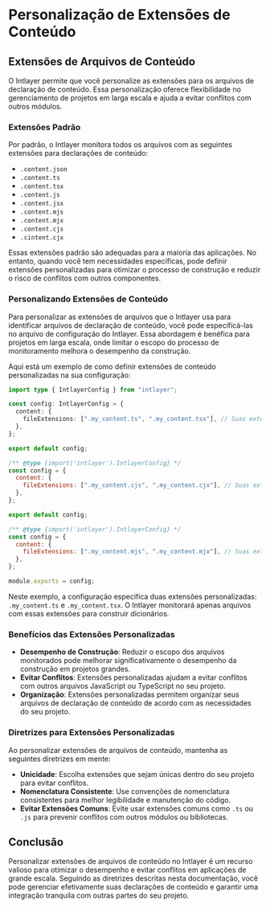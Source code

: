 # Personalização de Extensões de Conteúdo

## Extensões de Arquivos de Conteúdo

O Intlayer permite que você personalize as extensões para os arquivos de declaração de conteúdo. Essa personalização oferece flexibilidade no gerenciamento de projetos em larga escala e ajuda a evitar conflitos com outros módulos.

### Extensões Padrão

Por padrão, o Intlayer monitora todos os arquivos com as seguintes extensões para declarações de conteúdo:

- `.content.json`
- `.content.ts`
- `.content.tsx`
- `.content.js`
- `.content.jsx`
- `.content.mjs`
- `.content.mjx`
- `.content.cjs`
- `.cintent.cjx`

Essas extensões padrão são adequadas para a maioria das aplicações. No entanto, quando você tem necessidades específicas, pode definir extensões personalizadas para otimizar o processo de construção e reduzir o risco de conflitos com outros componentes.

### Personalizando Extensões de Conteúdo

Para personalizar as extensões de arquivos que o Intlayer usa para identificar arquivos de declaração de conteúdo, você pode especificá-las no arquivo de configuração do Intlayer. Essa abordagem é benéfica para projetos em larga escala, onde limitar o escopo do processo de monitoramento melhora o desempenho da construção.

Aqui está um exemplo de como definir extensões de conteúdo personalizadas na sua configuração:

```typescript fileName="intlayer.config.ts" codeFormat="typescript"
import type { IntlayerConfig } from "intlayer";

const config: IntlayerConfig = {
  content: {
    fileExtensions: [".my_content.ts", ".my_content.tsx"], // Suas extensões personalizadas
  },
};

export default config;
```

```javascript fileName="intlayer.config.mjs" codeFormat="esm"
/** @type {import('intlayer').IntlayerConfig} */
const config = {
  content: {
    fileExtensions: [".my_content.cjs", ".my_content.cjx"], // Suas extensões personalizadas
  },
};

export default config;
```

```javascript fileName="intlayer.config.cjs" codeFormat="commonjs"
/** @type {import('intlayer').IntlayerConfig} */
const config = {
  content: {
    fileExtensions: [".my_content.mjs", ".my_content.mjx"], // Suas extensões personalizadas
  },
};

module.exports = config;
```

Neste exemplo, a configuração especifica duas extensões personalizadas: `.my_content.ts` e `.my_content.tsx`. O Intlayer monitorará apenas arquivos com essas extensões para construir dicionários.

### Benefícios das Extensões Personalizadas

- **Desempenho de Construção**: Reduzir o escopo dos arquivos monitorados pode melhorar significativamente o desempenho da construção em projetos grandes.
- **Evitar Conflitos**: Extensões personalizadas ajudam a evitar conflitos com outros arquivos JavaScript ou TypeScript no seu projeto.
- **Organização**: Extensões personalizadas permitem organizar seus arquivos de declaração de conteúdo de acordo com as necessidades do seu projeto.

### Diretrizes para Extensões Personalizadas

Ao personalizar extensões de arquivos de conteúdo, mantenha as seguintes diretrizes em mente:

- **Unicidade**: Escolha extensões que sejam únicas dentro do seu projeto para evitar conflitos.
- **Nomenclatura Consistente**: Use convenções de nomenclatura consistentes para melhor legibilidade e manutenção do código.
- **Evitar Extensões Comuns**: Evite usar extensões comuns como `.ts` ou `.js` para prevenir conflitos com outros módulos ou bibliotecas.

## Conclusão

Personalizar extensões de arquivos de conteúdo no Intlayer é um recurso valioso para otimizar o desempenho e evitar conflitos em aplicações de grande escala. Seguindo as diretrizes descritas nesta documentação, você pode gerenciar efetivamente suas declarações de conteúdo e garantir uma integração tranquila com outras partes do seu projeto.
